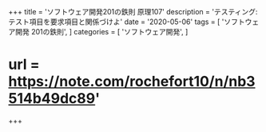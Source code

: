 +++
title = 'ソフトウェア開発201の鉄則 原理107'
description = 'テスティング:テスト項目を要求項目と関係づけよ'
date = '2020-05-06'
tags = [
    'ソフトウェア開発 201の鉄則',
]
categories = [
    'ソフトウェア開発',
]
# url = https://note.com/rochefort10/n/nb3514b49dc89'
+++
